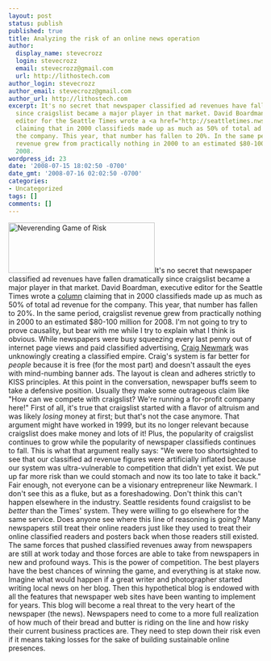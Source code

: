 ```yaml
---
layout: post
status: publish
published: true
title: Analyzing the risk of an online news operation
author:
  display_name: stevecrozz
  login: stevecrozz
  email: stevecrozz@gmail.com
  url: http://lithostech.com
author_login: stevecrozz
author_email: stevecrozz@gmail.com
author_url: http://lithostech.com
excerpt: It's no secret that newspaper classified ad revenues have fallen dramatically
  since craigslist became a major player in that market. David Boardman, executive
  editor for the Seattle Times wrote a <a href="http://seattletimes.nwsource.com/html/localnews/2004423461_boardman18.html">column</a>
  claiming that in 2000 classifieds made up as much as 50% of total ad revenue for
  the company. This year, that number has fallen to 20%. In the same period, craigslist
  revenue grew from practically nothing in 2000 to an estimated $80-100 million for
  2008.
wordpress_id: 23
date: '2008-07-15 18:02:50 -0700'
date_gmt: '2008-07-16 02:02:50 -0700'
categories:
- Uncategorized
tags: []
comments: []
---
```

<a href="http://www.flickr.com/photos/dietpoison/94326793"><img src="http://lithostech.com/wp-content/uploads/2008/07/4136613234_dc76ee0d99_o-290x100.jpg" alt="Neverending Game of Risk" width="290" height="100" class="alignleft size-medium wp-image-560" /></a>It's no secret that newspaper classified ad revenues have fallen dramatically since craigslist became a major player in that market. David Boardman, executive editor for the Seattle Times wrote a <a href="http://seattletimes.nwsource.com/html/localnews/2004423461_boardman18.html">column</a> claiming that in 2000 classifieds made up as much as 50% of total ad revenue for the company. This year, that number has fallen to 20%. In the same period, craigslist revenue grew from practically nothing in 2000 to an estimated $80-100 million for 2008. I'm not going to try to prove causality, but bear with me while I try to explain what I think is obvious.
<a id="more"></a><a id="more-23"></a>
While newspapers were busy squeezing every last penny out of internet page views and paid classified advertising, <a href="http://en.wikipedia.org/wiki/Craig_Newmark">Craig Newmark</a> was unknowingly creating a classified empire. Craig's system is far better for <i>people</i> because it is free (for the most part) and doesn't assault the eyes with mind-numbing banner ads. The layout is clean and adheres strictly to KISS principles.
At this point in the conversation, newspaper buffs seem to take a defensive position. Usually they make some outrageous claim like "How can we compete with craigslist? We're running a for-profit company here!" First of all, it's true that craigslist started with a flavor of altruism and was likely <i>losing</i> money at first; but that's not the case anymore. That argument might have worked in 1999, but its no longer relevant because craigslist does make money and lots of it! Plus, the popularity of craigslist continues to grow while the popularity of newspaper classifieds continues to fall. This is what that argument really says: "We were too shortsighted to see that our classified ad revenue figures were artificially inflated because our system was ultra-vulnerable to competition that didn't yet exist. We put up far more risk than we could stomach and now its too late to take it back." Fair enough, not everyone can be a visionary entrepreneur like Newmark.
I don't see this as a fluke, but as a foreshadowing. Don't think this can't happen elsewhere in the industry. Seattle residents found craigslist to be <i>better</i> than the Times' system. They were willing to go elsewhere for the same service. Does anyone see where this line of reasoning is going? Many newspapers still treat their online readers just like they used to treat their online classified readers and posters back when those readers still existed.
The same forces that pushed classified revenues away from newspapers are still at work today and those forces are able to take from newspapers in new and profound ways. This is the power of competition. The best players have the best chances of winning the game, and everything is at stake now. Imagine what would happen if a great writer and photographer started writing local news on her blog. Then this hypothetical blog is endowed with all the features that newspaper web sites have been wanting to implement for years. This blog will become a real threat to the very heart of the newspaper (the news).
Newspapers need to come to a more full realization of how much of their bread and butter is riding on the line and how risky their current business practices are. They need to step down their risk even if it means taking losses for the sake of building sustainable online presences.
